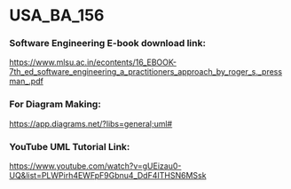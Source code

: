 # USA_BA_156

### Software Engineering E-book download link:
https://www.mlsu.ac.in/econtents/16_EBOOK-7th_ed_software_engineering_a_practitioners_approach_by_roger_s._pressman_.pdf

### For Diagram Making:
https://app.diagrams.net/?libs=general;uml#

### YouTube UML Tutorial Link:
https://www.youtube.com/watch?v=gUEizau0-UQ&list=PLWPirh4EWFpF9Gbnu4_DdF4ITHSN6MSsk
